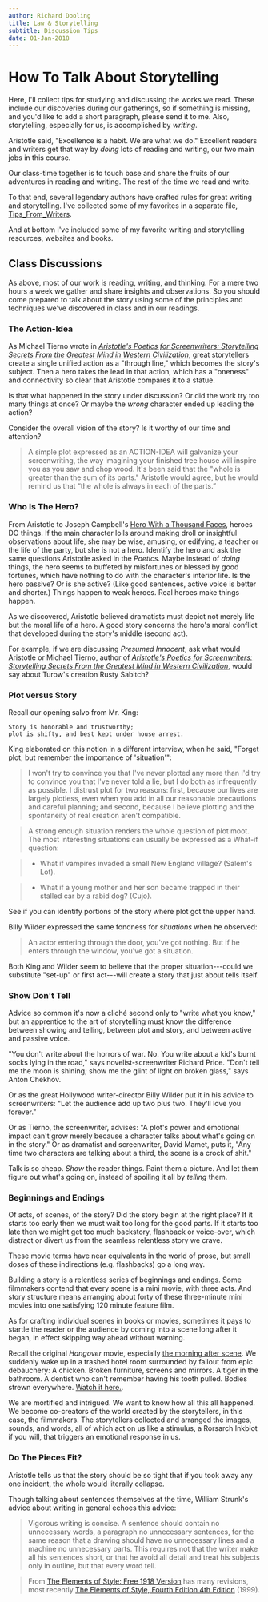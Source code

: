 ```yaml
---
author: Richard Dooling
title: Law & Storytelling
subtitle: Discussion Tips
date: 01-Jan-2018 
---
```


# How To Talk About Storytelling

Here, I'll collect tips for studying and discussing the works we read. 
These include our discoveries during our gatherings, 
so if something is missing, and you'd like to add a short paragraph, please send it to me.
Also, storytelling, especially for us, is accomplished by *writing*.

Aristotle said, "Excellence is a habit. We are what we do." 
Excellent readers and writers get that way by *doing* lots of reading and writing,
our two main jobs in this course.

Our class-time together is to touch base 
and share the fruits of our adventures in reading and writing. 
The rest of the time we read and write. 

To that end, several legendary authors 
have crafted rules for great writing and storytelling.
I've collected some of my favorites in a separate file, 
[Tips_From_Writers](https://github.com/RichardDooling/Law_and_Literature/tree/master/Tips).

And at bottom I've included some of my favorite 
writing and storytelling resources, websites and books. 

## Class Discussions

As above, most of our work is reading, writing, and thinking. 
For a mere two hours a week we gather and share insights and observations.
So you should come prepared to talk about the story
using some of the principles and techniques 
we've discovered in class and in our readings. 

### The Action-Idea

As Michael Tierno wrote in [*Aristotle's Poetics for Screenwriters: Storytelling Secrets From the Greatest Mind in Western Civilization*][aristotle], 
great storytellers create a single unified action as a "through line,"
which becomes the story's subject. 
Then a hero takes the lead in that action,
which has a "oneness" and connectivity so clear 
that Aristotle compares it to a statue.

Is that what happened in the story under discussion?
Or did the work try too many things at once?
Or maybe the *wrong* character ended up leading the action?

Consider the overall vision of the story? 
Is it worthy of our time and attention?

> A simple plot expressed as an ACTION-IDEA will galvanize your screenwriting, 
> the way imagining your finished tree house 
> will inspire you as you saw and chop wood.
> It's been said that the "whole is greater than the sum of its parts."
> Aristotle would agree, but he would remind us 
> that “the whole is always in each of the parts.”

### Who Is The Hero?

From Aristotle to Joseph Campbell's [Hero With a Thousand Faces](https://en.wikipedia.org/wiki/The_Hero_with_a_Thousand_Faces), heroes DO things. 
If the main character lolls around making droll or insightful observations about life, 
she may be wise, amusing, or edifying, a teacher or the life of the party, 
but she is not a hero. 
Identify the hero and ask the same questions Aristotle asked in the *Poetics.* 
Maybe instead of *doing* things, 
the hero seems to buffeted by misfortunes or blessed by good fortunes, 
which have nothing to do with the character's interior life. 
Is the hero passive? Or is she active? 
(Like good sentences, active voice is better and shorter.) 
Things happen to weak heroes. 
Real heroes make things happen. 

As we discovered, 
Aristotle believed dramatists must depict 
not merely life but the moral life of a hero.
A good story concerns the hero's moral conflict 
that developed during the story's middle (second act).

For example, if we are discussing *Presumed Innocent*, 
ask what would Aristotle or Michael Tierno, author of [*Aristotle's Poetics for Screenwriters: Storytelling Secrets From the Greatest Mind in Western Civilization*](http://www.amazon.com/Aristotles-Poetics-Screenwriters-Storytelling-Civilization/dp/0786887400), 
would say about Turow's creation Rusty Sabitch? 

### Plot versus Story

Recall our opening salvo from Mr. King:

    Story is honorable and trustworthy; 
    plot is shifty, and best kept under house arrest. 

King elaborated on this notion in a different interview, when he said, 
"Forget plot, but remember the importance of 'situation'":

> I won't try to convince you that I've never plotted 
> any more than I'd try to convince you that I've never told a lie, 
> but I do both as infrequently as possible. 
> I distrust plot for two reasons: 
> first, because our lives are largely plotless, 
> even when you add in all our reasonable precautions and careful planning; 
> and second, because I believe plotting 
> and the spontaneity of real creation aren't compatible. 

> A strong enough situation renders the whole question of plot moot. 
> The most interesting situations can usually be expressed as a What-if question:

> * What if vampires invaded a small New England village? (Salem's Lot).

> * What if a young mother and her son became trapped in their stalled car by a rabid dog? (Cujo).

See if you can identify portions of the story where plot got the upper hand. 

Billy Wilder expressed the same fondness for *situations* when he observed: 

> An actor entering through the door, you've got nothing. 
> But if he enters through the window, you've got a situation.

Both King and Wilder seem to believe that 
the proper situation---could we substitute "set-up" or first act---will create a story 
that just about tells itself.

### Show Don't Tell

Advice so common it's now a clich&eacute; 
second only to "write what you know,"
but an apprentice to the art of storytelling 
must know the difference between showing and telling,
between plot and story, and between active and passive voice.

"You don't write about the horrors of war. 
No. You write about a kid's burnt socks lying in the road,"
says novelist-screenwriter Richard Price.
"Don't tell me the moon is shining; 
show me the glint of light on broken glass," 
says Anton Chekhov.

Or as the great Hollywood writer-director Billy Wilder 
put it in his advice to screenwriters:
"Let the audience add up two plus two. 
They'll love you forever."

Or as Tierno, the screenwriter, advises: 
"A plot's power and emotional impact can't grow 
merely because a character talks about what's going on in the story." 
Or as dramatist and screenwriter, David Mamet, puts it, 
"Any time two characters are talking about a third, 
the scene is a crock of shit." 

Talk is so cheap. *Show* the reader things.
Paint them a picture. 
And let them figure out what's going on, 
instead of spoiling it all by *telling* them.

### Beginnings and Endings

Of acts, of scenes, of the story? 
Did the story begin at the right place? 
If it starts too early 
then we must wait too long for the good parts.
If it starts too late 
then we might get too much backstory, flashback or voice-over, 
which distract or divert us from the seamless relentless story we crave.

These movie terms have near equivalents in the world of prose, 
but small doses of these indirections (e.g. flashbacks) go a long way.

Building a story is a relentless series of beginnings and endings. 
Some filmmakers contend that every scene is a mini movie, 
with three acts. 
And story structure means arranging about forty of these three-minute mini movies 
into one satisfying 120 minute feature film.

As for crafting individual scenes in books or movies, 
sometimes it pays to startle the reader or the audience 
by coming into a scene long after it began,
in effect skipping way ahead without warning.

Recall the original *Hangover* movie,
especially [the morning after scene](https://www.youtube.com/watch?v=xlrqaAjBwS4).
We suddenly wake up in a trashed hotel room 
surrounded by fallout from epic debauchery: 
A chicken. Broken furniture, screens and mirrors. 
A tiger in the bathroom. A dentist who can't remember having his tooth pulled.
Bodies strewn everywhere. [Watch it here.](https://www.youtube.com/watch?v=xlrqaAjBwS4).

We are mortified and intrigued. 
We want to know how all this all happened.
We become co-creators of the world created by the storytellers, 
in this case, the filmmakers. 
The storytellers collected and arranged the images, sounds, and words,
all of which act on us like a stimulus, 
a Rorsarch Inkblot if you will, 
that triggers an emotional response in us. 

### Do The Pieces Fit?

Aristotle tells us that the story should be so tight 
that if you took away any one incident, 
the whole would literally collapse. 

Though talking about sentences themselves at the time, 
William Strunk's advice about writing in general echoes this advice:

> Vigorous writing is concise. A sentence should contain no unnecessary words, a paragraph no unnecessary sentences, for the same reason that a drawing should have no unnecessary lines and a machine no unnecessary parts. This requires not that the writer make all his sentences short, or that he avoid all detail and treat his subjects only in outline, but that every word tell.

> From [The Elements of Style: Free 1918 Version](http://www.bartleby.com/141/) has many revisions, most recently [The Elements of Style, Fourth Edition 4th Edition](http://www.amazon.com/The-Elements-Style-Fourth-Edition/dp/020530902X/inscape-20) (1999).


[aristotle]:   http://www.amazon.com/Aristotles-Poetics-Screenwriters-Storytelling-Civilization/dp/0786887400   "Aristotle's Poetics For Screenwriters" 

<!-- BEGIN COMMENT -->

<!--



-->

<!-- END COMMENT -->


